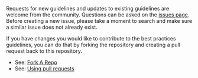 Requests for new guidelines and updates to existing guidelines are
welcome from the community. Questions can be asked on the
[issues page](https://github.com/usgs/best-practices/issues). Before
creating a new issue, please take a moment to search and make sure a
similar issue does not already exist.

If you have changes you would like to contribute to the best practices
guidelines, you can do that by forking the repository and creating a
pull request back to this repository.
- See: [Fork A Repo](https://help.github.com/articles/fork-a-repo/)
- See: [Using pull requests](https://help.github.com/articles/using-pull-requests/)
